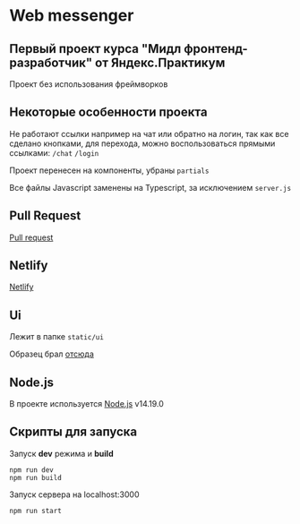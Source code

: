 # Web messenger
## Первый проект курса "Мидл фронтенд-разработчик" от Яндекс.Практикум

Проект без использования фреймворков

## Некоторые особенности проекта

Не работают ссылки например на чат или обратно на логин, так как все сделано кнопками, для перехода, можно воспользоваться прямыми ссылками:
`/chat`
`/login`

Проект перенесен на компоненты, убраны `partials`

Все файлы Javascript заменены на Typescript, за исключением `server.js`

## Pull Request

[Pull request](https://github.com/nikitaomelyuhin/middle.messenger.praktikum.yandex/pull/3)

## Netlify

[Netlify](https://heuristic-kalam-85f874.netlify.app/)

## Ui

Лежит в папке `static/ui`

Образец брал [отсюда](https://www.figma.com/file/24EUnEHGEDNLdOcxg7ULwV/Chat?node-id=0%3A1)

## Node.js

В проекте используется [Node.js](https://nodejs.org/) v14.19.0

## Скрипты для запуска
Запуск __dev__ режима и __build__
```
npm run dev
npm run build
```
Запуск сервера на localhost:3000
```
npm run start
```